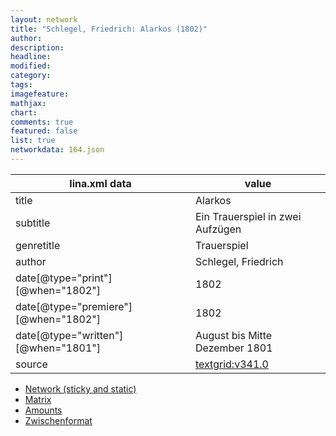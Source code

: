 ```yaml
---
layout: network
title: "Schlegel, Friedrich: Alarkos (1802)"
author:
description:
headline:
modified:
category:
tags:
imagefeature: 
mathjax: 
chart: 
comments: true
featured: false
list: true
networkdata: 164.json
---
```

lina.xml data  | value
------------- | -------------
title|Alarkos
subtitle|Ein Trauerspiel in zwei Aufzügen
genretitle|Trauerspiel
author|Schlegel, Friedrich
date[@type="print"][@when="1802"]|1802
date[@type="premiere"][@when="1802"]|1802
date[@type="written"][@when="1801"]|August bis Mitte Dezember 1801
source|[textgrid:v341.0](https://textgridlab.org/1.0/tgcrud-public/rest/textgrid:v341.0/data)



* [Network (sticky and static)](/linas/network164)
* [Matrix](/linas/matrix164)
* [Amounts](/linas/amount164)
* [Zwischenformat](/linas/lina164 )
